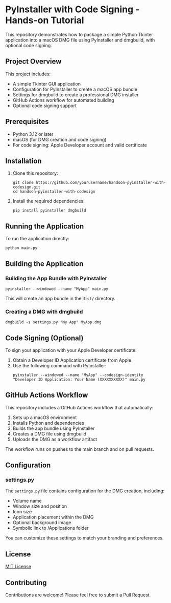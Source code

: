 # PyInstaller with Code Signing - Hands-on Tutorial

This repository demonstrates how to package a simple Python Tkinter application into a macOS DMG file using PyInstaller and dmgbuild, with optional code signing.

## Project Overview

This project includes:

- A simple Tkinter GUI application
- Configuration for PyInstaller to create a macOS app bundle
- Settings for dmgbuild to create a professional DMG installer
- GitHub Actions workflow for automated building
- Optional code signing support

## Prerequisites

- Python 3.12 or later
- macOS (for DMG creation and code signing)
- For code signing: Apple Developer account and valid certificate

## Installation

1. Clone this repository:
   ```
   git clone https://github.com/yourusername/handson-pyinstaller-with-codesign.git
   cd handson-pyinstaller-with-codesign
   ```

2. Install the required dependencies:
   ```
   pip install pyinstaller dmgbuild
   ```

## Running the Application

To run the application directly:

```
python main.py
```

## Building the Application

### Building the App Bundle with PyInstaller

```
pyinstaller --windowed --name "MyApp" main.py
```

This will create an app bundle in the `dist/` directory.

### Creating a DMG with dmgbuild

```
dmgbuild -s settings.py "My App" MyApp.dmg
```

## Code Signing (Optional)

To sign your application with your Apple Developer certificate:

1. Obtain a Developer ID Application certificate from Apple
2. Use the following command with PyInstaller:
   ```
   pyinstaller --windowed --name "MyApp" --codesign-identity "Developer ID Application: Your Name (XXXXXXXXXX)" main.py
   ```

## GitHub Actions Workflow

This repository includes a GitHub Actions workflow that automatically:

1. Sets up a macOS environment
2. Installs Python and dependencies
3. Builds the app bundle using PyInstaller
4. Creates a DMG file using dmgbuild
5. Uploads the DMG as a workflow artifact

The workflow runs on pushes to the main branch and on pull requests.

## Configuration

### settings.py

The `settings.py` file contains configuration for the DMG creation, including:

- Volume name
- Window size and position
- Icon size
- Application placement within the DMG
- Optional background image
- Symbolic link to /Applications folder

You can customize these settings to match your branding and preferences.

## License

[MIT License](LICENSE)

## Contributing

Contributions are welcome! Please feel free to submit a Pull Request.
